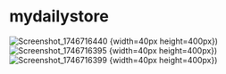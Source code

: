 # mydailystore


![Screenshot_1746716440](https://github.com/user-attachments/assets/8e99186d-5ea6-4e63-8676-7b539081501d) {width=40px height=400px})
![Screenshot_1746716395](https://github.com/user-attachments/assets/2743f074-3dd3-49d5-be61-c4ee8e43a320) {width=40px height=400px})
![Screenshot_1746716399](https://github.com/user-attachments/assets/ff577a27-29af-408e-ab0c-e2a266c3d382) {width=40px height=400px})
